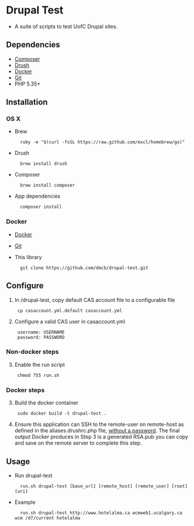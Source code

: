 # Drupal Test

* A suite of scripts to test UofC Drupal sites.

## Dependencies

* [Composer](https://getcomposer.org)
* [Drush](http://www.drush.org/en/master/)
* [Docker](https://www.docker.com)
* [Git](http://www.git-scm.com)
* PHP 5.35+


## Installation

### OS X

* Brew
	
		ruby -e "$(curl -fsSL https://raw.github.com/mxcl/homebrew/go)"

* Drush

		brew install drush

* Composer

		brew install composer
		
* App dependencies

		composer install
		
### Docker

* [Docker](https://docs.docker.com/installation/#installation)
* [Git](http://git-scm.com/downloads)	
* This library

		git clone https://github.com/dmcb/drupal-test.git


## Configure

1. In /drupal-test, copy default CAS account file to a configurable file

		cp casaccount.yml.default casaccount.yml

2. Configure a valid CAS user in casaccount.yml

		username: USERNAME
		password: PASSWORD
		
### Non-docker steps

3. Enable the run script

		chmod 755 run.sh
	
		
### Docker steps

3. Build the docker container

		sudo docker build -t drupal-test .

4. Ensure this application can SSH to the remote-user on remote-host as defined in the aliases.drushrc.php file, [without a password](http://www.rebol.com/docs/ssh-auto-login.html). The final output Docker produces in Step 3 is a generated RSA.pub you can copy and save on the remote server to complete this step.


## Usage

* Run drupal-test

		run.sh drupal-test [base_url] [remote_host] [remote_user] [root] [uri]

* Example

		run.sh drupal-test http://www.hotelalma.ca wcmweb1.ucalgary.ca wcm /d7/current hotelalma